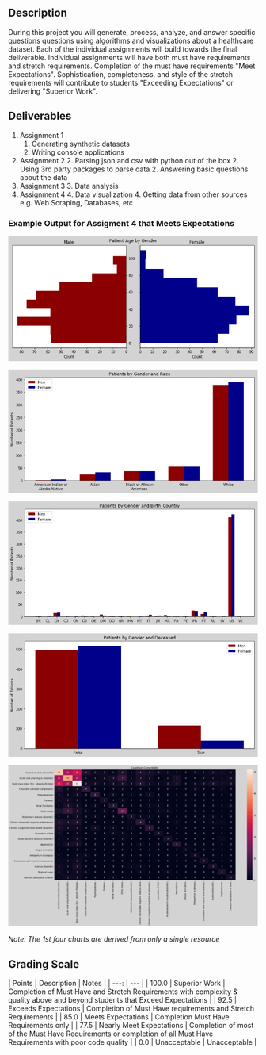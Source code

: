 
## Description

During this project you will generate, process, analyze, and answer specific questions questions using algorithms and visualizations about a healthcare dataset. Each of the individual assignments will build towards the final deliverable. Individual assignments will have both must have requirements and stretch requirements. Completion of the must have requirements "Meet Expectations". Sophistication, completeness, and style of the stretch requirements will contribute to students "Exceeding Expectations" or delivering "Superior Work".

## Deliverables

1. Assignment 1
    1. Generating synthetic datasets
    1. Writing console applications
2. Assignment 2
    2. Parsing json and csv with python out of the box
    2. Using 3rd party packages to parse data
    2. Answering basic questions about the data
3. Assignment 3
    3. Data analysis
4. Assignment 4
    4. Data visualization
    4. Getting data from other sources e.g. Web Scraping, Databases, etc

### Example Output for Assigment 4 that **Meets Expectations**

![png](Assignment%2004_files/Assignment%2004_2_0.png)

![png](Assignment%2004_files/Assignment%2004_2_1.png)

![png](Assignment%2004_files/Assignment%2004_2_2.png)

![png](Assignment%2004_files/Assignment%2004_2_3.png)

![png](Assignment%2004_files/Assignment%2004_3_0.png)

*Note: The 1st four charts are derived from only a single resource*

## Grading Scale

| Points | Description | Notes |
| ---: | --- |
| 100.0 | Superior Work | Completion of Must Have and Stretch Requirements with complexity & quality above and beyond students that Exceed Expectations |
| 92.5 | Exceeds Expectations | Completion of Must Have requirements and Stretch Requirements |
| 85.0 | Meets Expectations | Completion Must Have Requirements only |
| 77.5 | Nearly Meet Expectations | Completion of most of the Must Have Requirements or completion of all Must Have Requirements with poor code quality |
| 0.0 | Unacceptable | Unacceptable |